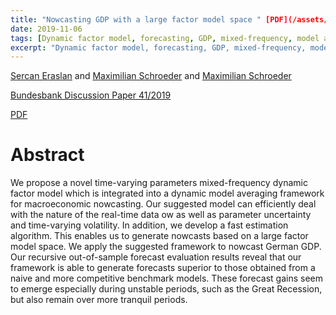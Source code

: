 ```yaml
---
title: "Nowcasting GDP with a large factor model space " [PDF](/assets/pdfs/Bundesbank_Discussion_Paper.pdf)
date: 2019-11-06
tags: [Dynamic factor model, forecasting, GDP, mixed-frequency, model averaging, time-varying-parameter]
excerpt: "Dynamic factor model, forecasting, GDP, mixed-frequency, model averaging, time-varying-parameter"
---
```

[Sercan Eraslan](https://papers.ssrn.com/sol3/cf_dev/AbsByAuth.cfm?per_id=2364853) and [Maximilian Schroeder](https://papers.ssrn.com/sol3/cf_dev/AbsByAuth.cfm?per_id=3737565) and [Maximilian Schroeder](https://papers.ssrn.com/sol3/cf_dev/AbsByAuth.cfm?per_id=3737565)

[Bundesbank Discussion Paper 41/2019](https://www.bundesbank.de/de/bundesbank/forschung/forschungszentrum/diskussionspapiere)

[PDF](/assets/pdfs/Bundesbank_Discussion_Paper.pdf)



# Abstract
We propose a novel time-varying parameters mixed-frequency dynamic factor model which is integrated into a dynamic model averaging framework for macroeconomic nowcasting. Our suggested model can efficiently deal with the nature of the real-time data  ow as well as parameter uncertainty and time-varying volatility. In addition, we develop a fast estimation algorithm. This enables us to generate nowcasts based on a large factor model space. We apply the suggested framework to nowcast German GDP. Our recursive out-of-sample forecast evaluation results reveal that our framework is able to generate forecasts superior to those obtained from a naive and more competitive benchmark models. These forecast gains seem to emerge especially during unstable periods, such as the Great Recession, but also remain over more tranquil periods.
